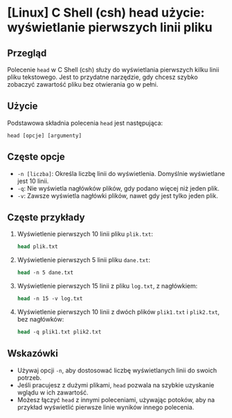 # [Linux] C Shell (csh) head użycie: wyświetlanie pierwszych linii pliku

## Przegląd
Polecenie `head` w C Shell (csh) służy do wyświetlania pierwszych kilku linii pliku tekstowego. Jest to przydatne narzędzie, gdy chcesz szybko zobaczyć zawartość pliku bez otwierania go w pełni.

## Użycie
Podstawowa składnia polecenia `head` jest następująca:

```
head [opcje] [argumenty]
```

## Częste opcje
- `-n [liczba]`: Określa liczbę linii do wyświetlenia. Domyślnie wyświetlane jest 10 linii.
- `-q`: Nie wyświetla nagłówków plików, gdy podano więcej niż jeden plik.
- `-v`: Zawsze wyświetla nagłówki plików, nawet gdy jest tylko jeden plik.

## Częste przykłady
1. Wyświetlenie pierwszych 10 linii pliku `plik.txt`:
   ```csh
   head plik.txt
   ```

2. Wyświetlenie pierwszych 5 linii pliku `dane.txt`:
   ```csh
   head -n 5 dane.txt
   ```

3. Wyświetlenie pierwszych 15 linii z pliku `log.txt`, z nagłówkiem:
   ```csh
   head -n 15 -v log.txt
   ```

4. Wyświetlenie pierwszych 10 linii z dwóch plików `plik1.txt` i `plik2.txt`, bez nagłówków:
   ```csh
   head -q plik1.txt plik2.txt
   ```

## Wskazówki
- Używaj opcji `-n`, aby dostosować liczbę wyświetlanych linii do swoich potrzeb.
- Jeśli pracujesz z dużymi plikami, `head` pozwala na szybkie uzyskanie wglądu w ich zawartość.
- Możesz łączyć `head` z innymi poleceniami, używając potoków, aby na przykład wyświetlić pierwsze linie wyników innego polecenia.